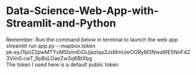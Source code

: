 # Data-Science-Web-App-with-Streamlit-and-Python

Remember:
Run the command below in terminal to launch the web app      
streamlit run app.py --mapbox.token pk.eyJ1IjoiZ2pwMTYxMSIsImEiOiJjazlqa3JsMmUwOGRyM3NwaWE5NnF4Z3ViIn0.cwT_9pBsLOaeZw3q6BtXbg      
The token I used here is a default public token
